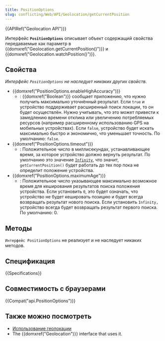 ```yaml
---
title: PositionOptions
slug: conflicting/Web/API/Geolocation/getCurrentPosition
---
```


{{APIRef("Geolocation API")}}

Интерфейс **`PositionOptions`** описывает объект содержащий свойства передаваемые как параметр в {{domxref("Geolocation.getCurrentPosition()")}} и {{domxref("Geolocation.watchPosition()")}}.

## Свойства

_Интерфейс `PositionOptions` не наследует никаких других свойств_.

- {{domxref("PositionOptions.enableHighAccuracy")}}
  - : {{domxref("Boolean")}} сообщает приложению, что нужно получить максимально уточнённый результат. Если `true` и устройство поддерживает расширенный поиск локации, то он будет осуществлён. Нужно учитывать, что это может привести к замедлению времени отклика или увеличению потребляемых ресурсов (например расширенному использованию GPS на мобильных устройствах). Если `false`, устройство будет искать максимально быстро и экономично, что уменьшает точность. По умолчанию: `false`.
- {{domxref("PositionOptions.timeout")}}
  - : Положительное число в миллисекундах, устанавливающее время, за которое устройство должно вернуть результат. По умолчанию это значение [`Infinity`](/ru/docs/JavaScript/Reference/Global_Objects/Infinity), что значит, `getCurrentPosition()` будет работать до тех пор пока не определит положение устройства.
- {{domxref("PositionOptions.maximumAge")}}
  - : Положительное число указывающее максимально возможное время для кеширования результатов поиска положения устройства. Если установить `0`, это будет означать, что устройство не будет кешировать позицию и будет всегда возвращать результат нового поиска. Если установить `Infinity,` устройство всегда будет возвращать результат первого поиска. По умолчанию: 0.

## Методы

`Интерфейс PositionOptions` не реализует и не наследует никаких методов.

## Спецификация

{{Specifications}}

## Совместимость с браузерами

{{Compat("api.PositionOptions")}}

## Также можно посмотреть

- [Использование геолокации](Geolocation/Using_geolocation)
- The {{domxref("Geolocation")}} interface that uses it.
